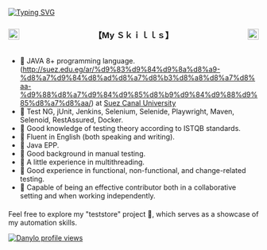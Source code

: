 [![Typing SVG](https://readme-typing-svg.herokuapp.com?font=Times+New+Roman&size=40&pause=1000&color=34B5F7&background=40FFFA00&random=false&width=900&height=100&lines=Hello+%F0%9F%91%8B%F0%9F%8F%BC++My+Name+is+Danylo.;I'm+ISTQB%C2%AE+Certified+JAVA+AQA+%F0%9F%91%A8%F0%9F%8F%BB%E2%80%8D%F0%9F%92%BB;Feel+Free+To+Get+In+Touch+%F0%9F%A4%B3%F0%9F%8F%BC)](https://git.io/typing-svg)
<a href="https://github.com/walidbosso">
<img src="https://media.tenor.com/zhIZszouG8QAAAAi/line-divider.gif" width="100%" height="2px"/>
</a>
<h3 align="center">
<img src="https://img1.picmix.com/output/stamp/original/9/8/7/3/473789_94059.gif" width="22" height="22" align="left" /> 
    </a>
  <img src="https://img1.picmix.com/output/stamp/original/9/8/7/3/473789_94059.gif" width="22" height="22" align="right" />
   </a>
 【﻿My Ｓｋｉｌｌｓ】  
</h3>
<img src="https://media.tenor.com/zhIZszouG8QAAAAi/line-divider.gif" width="100%" height="2px"  />
</a>

- 🎯 JAVA 8+ programming language. (http://suez.edu.eg/ar/%d9%83%d9%84%d9%8a%d8%a9-%d8%a7%d9%84%d8%ad%d8%a7%d8%b3%d8%a8%d8%a7%d8%aa-%d9%88%d8%a7%d9%84%d9%85%d8%b9%d9%84%d9%88%d9%85%d8%a7%d8%aa/) at [Suez Canal University](http://suez.edu.eg/ar/)
- 🎯 Test NG, jUnit, Jenkins, Selenium, Selenide, Playwright, Maven, Selenoid, RestAssured, Docker.
- 🎯 Good knowledge of testing theory according to ISTQB standards.
- 🎯 Fluent in English (both speaking and writing).
- 🎯 Java EPP.
- 🎯 Good background in manual testing.
- 🎯 A little experience in multithreading.
- 🎯 Good experience in functional, non-functional, and change-related testing.
- 🎯 Capable of being an effective contributor both in a collaborative setting and when working independently.

<div style="margin-bottom: 20px;"></div>

Feel free to explore my "teststore" project :lady_beetle:, which serves as a showcase of my automation skills.


[![Danylo profile views](https://u8views.com/api/v1/github/profiles/90909315/views/day-week-month-total-count.svg)](https://u8views.com/github/satyricon77)
